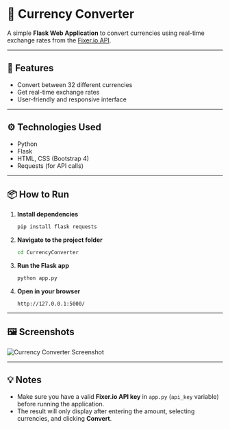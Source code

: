 # 💱 Currency Converter

A simple **Flask Web Application** to convert currencies using real-time exchange rates from the [Fixer.io API](https://fixer.io/).

---

## 🚀 Features

- Convert between 32 different currencies
- Get real-time exchange rates
- User-friendly and responsive interface

---

## ⚙️ Technologies Used

- Python
- Flask
- HTML, CSS (Bootstrap 4)
- Requests (for API calls)

---

## 📦 How to Run

1. **Install dependencies**
    ```bash
    pip install flask requests
    ```

2. **Navigate to the project folder**
    ```bash
    cd CurrencyConverter
    ```

3. **Run the Flask app**
    ```bash
    python app.py
    ```

4. **Open in your browser**
    ```
    http://127.0.0.1:5000/
    ```

---

## 🖼️ Screenshots

![Currency Converter Screenshot](screenshots/output.png)

---

## 💡 Notes

- Make sure you have a valid **Fixer.io API key** in `app.py` (`api_key` variable) before running the application.
- The result will only display after entering the amount, selecting currencies, and clicking **Convert**.